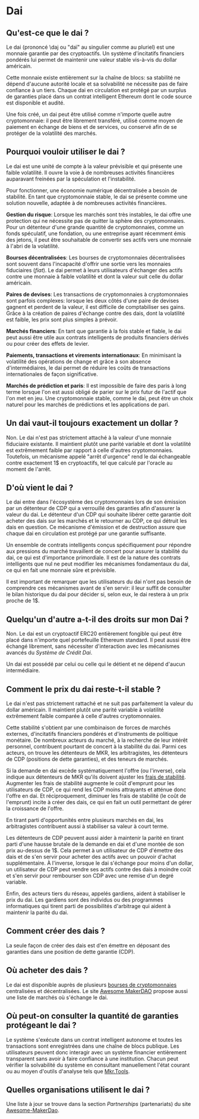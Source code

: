 # Dai

## Qu'est-ce que le dai ?

Le dai \(prononcé \daj ou "daï" au singulier comme au pluriel\) est une monnaie garantie par des cryptoactifs. Un système d'incitatifs financiers pondérés lui permet de maintenir une valeur stable vis-à-vis du dollar américain.

Cette monnaie existe entièrement sur la chaîne de blocs: sa stabilité ne dépend d'aucune autorité locale et sa solvabilité ne nécessite pas de faire confiance à un tiers. Chaque dai en circulation est protégé par un surplus de garanties placé dans un contrat intelligent Ethereum dont le code source est disponible et audité.

Une fois créé, un dai peut être utilisé comme n'importe quelle autre cryptomonnaie: il peut être librement transféré, utilisé comme moyen de paiement en échange de biens et de services, ou conservé afin de se protéger de la volatilité des marchés.

## Pourquoi vouloir utiliser le dai ?

Le dai est une unité de compte à la valeur prévisible et qui présente une faible volatilité. Il ouvre la voie à de nombreuses activités financières auparavant freinées par la spéculation et l'instabilité.

Pour fonctionner, une économie numérique décentralisée a besoin de stabilité. En tant que cryptomonnaie stable, le dai se présente comme une solution nouvelle, adaptée à de nombreuses activités financières.

**Gestion du risque**: Lorsque les marchés sont très instables, le dai offre une protection qui ne nécessite pas de quitter la sphère des cryptomonnaies. Pour un détenteur d'une grande quantité de cryptomonnaies, comme un fonds spéculatif, une fondation, ou une entreprise ayant récemment émis des jetons, il peut être souhaitable de convertir ses actifs vers une monnaie à l'abri de la volatilité.

**Bourses décentralisées**: Les bourses de cryptomonnaies décentralisées sont souvent dans l'incapacité d'offrir une sortie vers les monnaies fiduciaires \(_fiat_\). Le dai permet à leurs utilisateurs d'échanger des actifs contre une monnaie à faible volatilité et dont la valeur suit celle du dollar américain.

**Paires de devises**: Les transactions de cryptomonnaies à cryptomonnaies sont parfois complexes: lorsque les deux côtés d'une paire de devises gagnent et perdent de la valeur, il est difficile de comptabiliser ses gains. Grâce à la création de paires d'échange contre des dais, dont la volatilité est faible, les prix sont plus simples à prévoir.

**Marchés financiers**: En tant que garantie à la fois stable et fiable, le dai peut aussi être utile aux contrats intelligents de produits financiers dérivés ou pour créer des effets de levier.

**Paiements, transactions et virements internationaux**: En minimisant la volatilité des opérations de change et grâce à son absence d'intermédiaires, le dai permet de réduire les coûts de transactions internationales de façon significative.

**Marchés de prédiction et paris**: Il est impossible de faire des paris à long terme lorsque l'on est aussi obligé de parier sur le prix futur de l'actif que l'on met en jeu. Une cryptomonnaie stable, comme le dai, peut être un choix naturel pour les marchés de prédictions et les applications de pari.

## Un dai vaut-il toujours exactement un dollar ?

Non. Le dai n'est pas strictement attaché à la valeur d'une monnaie fiduciaire existante. Il maintient plutôt une parité variable et dont la volatilité est extrêmement faible par rapport à celle d'autres cryptomonnaies. Toutefois, un mécanisme appelé "arrêt d'urgence" rend le dai échangeable contre exactement 1$ en cryptoactifs, tel que calculé par l'oracle au moment de l'arrêt.

## D'où vient le dai ?

Le dai entre dans l'écosystème des cryptomonnaies lors de son émission par un détenteur de CDP qui a verrouillé des garanties afin d'assurer la valeur du dai. Le détenteur d'un CDP qui souhaite libérer cette garantie doit acheter des dais sur les marchés et le retourner au CDP, ce qui détruit les dais en question. Ce mécanisme d'émission et de destruction assure que chaque dai en circulation est protégé par une garantie suffisante.

Un ensemble de contrats intelligents conçus spécifiquement pour répondre aux pressions du marché travaillent de concert pour assurer la stabilité du dai, ce qui est d'importance primordiale. Il est de la nature des contrats intelligents que nul ne peut modifier les mécanismes fondamentaux du dai, ce qui en fait une monnaie sûre et prévisible.

Il est important de remarquer que les utilisateurs du dai n'ont pas besoin de comprendre ces mécanismes avant de s'en servir: il leur suffit de consulter le bilan historique du dai pour décider si, selon eux, le dai restera à un prix proche de 1$.

## Quelqu'un d'autre a-t-il des droits sur mon Dai ?

Non. Le dai est un cryptoactif ERC20 entièrement fongible qui peut être placé dans n'importe quel portefeuille Ethereum standard. Il peut aussi être échangé librement, sans nécessiter d'interaction avec les mécanismes avancés du _Système de Crédit Dai_.

Un dai est possédé par celui ou celle qui le détient et ne dépend d'aucun intermédiaire.

## Comment le prix du dai reste-t-il stable ?

Le dai n'est pas strictement rattaché et ne suit pas parfaitement la valeur du dollar américain. Il maintient plutôt une parité variable à volatilité extrêmement faible comparée à celle d'autres cryptomonnaies.

Cette stabilité s'obtient par une combinaison de forces de marchés externes, d'incitatifs financiers pondérés et d'instruments de politique monétaire. De nombreux acteurs du marché, à la recherche de leur intérêt personnel, contribuent pourtant de concert à la stabilité du dai. Parmi ces acteurs, on trouve les détenteurs de MKR, les arbitragistes, les détenteurs de CDP \(positions de dette garanties\), et des teneurs de marchés.

Si la demande en dai excède systématiquement l'offre \(ou l'inverse\), cela indique aux détenteurs de MKR qu'ils doivent ajuster les [frais de stabilité](stability-fee.md). Augmenter les frais de stabilité augmente le coût d'emprunt pour les utilisateurs de CDP, ce qui rend les CDP moins attrayants et atténue donc l'offre en dai. Et réciproquement, diminuer les frais de stabilité \(le coût de l'emprunt\) incite à créer des dais, ce qui en fait un outil permettant de gérer la croissance de l'offre.

En tirant parti d'opportunités entre plusieurs marchés en dai, les arbitragistes contribuent aussi à stabiliser sa valeur à court terme.

Les détenteurs de CDP peuvent aussi aider à maintenir la parité en tirant parti d'une hausse brutale de la demande en dai et d'une montée de son prix au-dessus de 1$. Cela permet à un utilisateur de CDP d'émettre des dais et de s'en servir pour acheter des actifs avec un pouvoir d'achat supplémentaire. À l'inverse, lorsque le dai s'échange pour moins d'un dollar, un utilisateur de CDP peut vendre ses actifs contre des dais à moindre coût et s'en servir pour rembourser son CDP avec une remise d'un degré variable.

Enfin, des acteurs tiers du réseau, appelés gardiens, aident à stabiliser le prix du dai. Les gardiens sont des individus ou des programmes informatiques qui tirent parti de possibilités d'arbitrage qui aident à maintenir la parité du dai.

## Comment créer des dais ?

La seule façon de créer des dais est d'en émettre en déposant des garanties dans une position de dette garantie \(CDP\).

## Où acheter des dais ?

Le dai est disponible auprès de plusieurs [bourses de cryptomonnaies](https://coinmarketcap.com/currencies/dai/#markets) centralisées et décentralisées. Le site [Awesome MakerDAO](https://github.com/makerdao/awesome-makerdao#trade-your-dai) propose aussi une liste de marchés où s'échange le dai.

## Où peut-on consulter la quantité de garanties protégeant le dai ?

Le système s'exécute dans un contrat intelligent autonome et toutes les transactions sont enregistrées dans une chaîne de blocs publique. Les utilisateurs peuvent donc interagir avec un système financier entièrement transparent sans avoir à faire confiance à une institution. Chacun peut vérifier la solvabilité du système en consultant manuellement l'état courant ou au moyen d'outils d'analyse tels que [Mkr.Tools](https://mkr.tools/).

## Quelles organisations utilisent le dai ?

Une liste à jour se trouve dans la section _Partnerships_ \(partenariats\) du site [Awesome-MakerDao](https://github.com/makerdao/awesome-makerdao).

